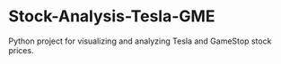 # Stock-Analysis-Tesla-GME
Python project for visualizing and analyzing Tesla and GameStop stock prices.
